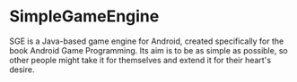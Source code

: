 SimpleGameEngine
================

SGE is a Java-based game engine for Android, created specifically for the book Android Game Programming. Its aim is to be as simple as possible, so other people might take it for themselves and extend it for their heart's desire.
